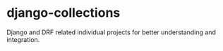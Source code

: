 # django-collections
Django and DRF related individual projects for better understanding and integration.
